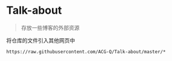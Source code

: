 # Talk-about
> 存放一些博客的外部资源

将仓库的文件引入其他网页中

```html
https://raw.githubusercontent.com/ACG-Q/Talk-about/master/*
```